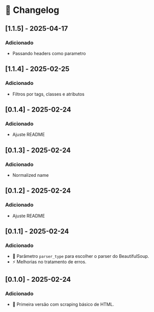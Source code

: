# 📜 Changelog


## [1.1.5] - 2025-04-17
### Adicionado
- Passando headers como parametro

## [1.1.4] - 2025-02-25
### Adicionado
- Filtros por tags, classes e atributos

## [0.1.4] - 2025-02-24
### Adicionado
- Ajuste README

## [0.1.3] - 2025-02-24
### Adicionado
- Normalized name

## [0.1.2] - 2025-02-24
### Adicionado
- Ajuste README

## [0.1.1] - 2025-02-24
### Adicionado
- 🌟 Parâmetro `parser_type` para escolher o parser do BeautifulSoup.
- ⚡ Melhorias no tratamento de erros.

## [0.1.0] - 2025-02-24
### Adicionado
- 🚀 Primeira versão com scraping básico de HTML.

